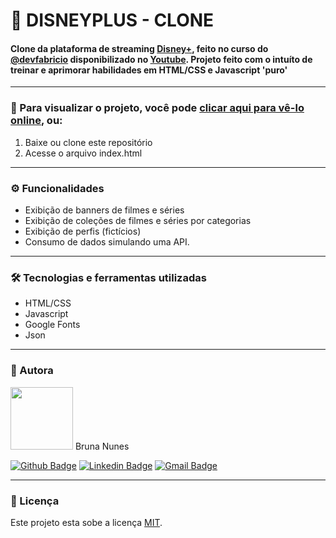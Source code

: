 # 💫 DISNEYPLUS - CLONE


#### Clone da plataforma de streaming [Disney+](https://www.disneyplus.com/home), feito no curso do [@devfabricio](https://github.com/devfabricio) disponibilizado no [Youtube](https://www.youtube.com/watch?v=HdvQjlOskcI&list=PLrxph-IV8wY7IG5oGr8_hado37DkTwsPa). Projeto feito com o intuíto de treinar e aprimorar habilidades em HTML/CSS e Javascript 'puro'

---

### :eyes: Para visualizar o projeto, você pode [clicar aqui para vê-lo online](https://bruna-nunes-disneyplus-clone.netlify.app/), ou:
1. Baixe ou clone este repositório
2. Acesse o arquivo index.html

---

### ⚙️ Funcionalidades

- Exibição de banners de filmes e séries
- Exibição de coleções de filmes e séries por categorias
- Exibição de perfis (fictícios)
- Consumo de dados simulando uma API.

---

### 🛠 Tecnologias e ferramentas utilizadas
- HTML/CSS
- Javascript
- Google Fonts
- Json

---

### 🦸 Autora

<img src="https://unavatar.now.sh/github/bruna-nunes" width="100">
Bruna Nunes


[![Github Badge](https://img.shields.io/badge/-Github-000?style=flat-square&logo=Github&logoColor=white&link=https://github.com/bruna-nunes)](https://github.com/bruna-nunes)
[![Linkedin Badge](https://img.shields.io/badge/-LinkedIn-blue?style=flat-square&logo=Linkedin&logoColor=white&link=https://www.linkedin.com/in/bruna-nunes-b33b5a176/)](https://www.linkedin.com/in/bruna-nunes-b33b5a176/)
[![Gmail Badge](https://img.shields.io/badge/-Gmail-c14438?style=flat-square&logo=Gmail&logoColor=white&link=mailto:brunanunes997@gmail.com)](mailto:brunanunes997@gmail.com)

---

### 📝 Licença

Este projeto esta sobe a licença [MIT](https://github.com/bruna-nunes/disneyplus-clone/blob/main/LICENSE).
